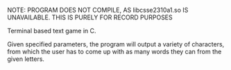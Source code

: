 NOTE: PROGRAM DOES NOT COMPILE, AS libcsse2310a1.so IS UNAVAILABLE. THIS IS PURELY FOR RECORD PURPOSES

Terminal based text game in C.

Given specified parameters, the program will output a variety of characters, from which the user has to come up with as many words they can from the given letters.

